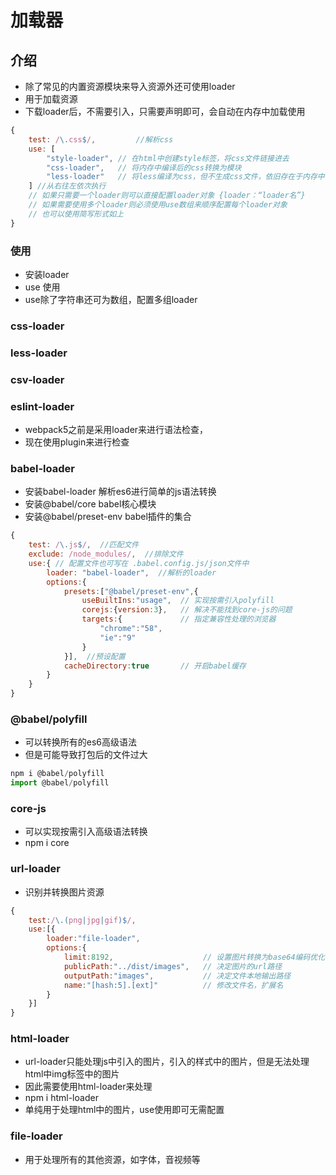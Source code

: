 # 加载器

## 介绍

- 除了常见的内置资源模块来导入资源外还可使用loader
- 用于加载资源
- 下载loader后，不需要引入，只需要声明即可，会自动在内存中加载使用


```js
{
    test: /\.css$/,         //解析css
    use: [
        "style-loader", // 在html中创建style标签，将css文件链接进去
        "css-loader",   // 将内存中编译后的css转换为模块
        "less-loader"   // 将less编译为css，但不生成css文件，依旧存在于内存中
    ] //从右往左依次执行
    // 如果只需要一个loader则可以直接配置loader对象 {loader：“loader名”}
    // 如果需要使用多个loader则必须使用use数组来顺序配置每个loader对象
    // 也可以使用简写形式如上
}
```

### 使用

- 安装loader
- use 使用
- use除了字符串还可为数组，配置多组loader

### css-loader

### less-loader

### csv-loader

### eslint-loader
- webpack5之前是采用loader来进行语法检查，
- 现在使用plugin来进行检查


### babel-loader

- 安装babel-loader 解析es6进行简单的js语法转换
- 安装@babel/core  babel核心模块
- 安装@babel/preset-env babel插件的集合
```js
{
    test: /\.js$/,  //匹配文件
    exclude: /node_modules/,  //排除文件
    use:{ // 配置文件也可写在 .babel.config.js/json文件中
        loader: "babel-loader",  //解析的loader
        options:{ 
            presets:["@babel/preset-env",{
                useBuiltIns:"usage",  // 实现按需引入polyfill
                corejs:{version:3},   // 解决不能找到core-js的问题
                targets:{             // 指定兼容性处理的浏览器
                    "chrome":"58",
                    "ie":"9"
                }
            }],  //预设配置
            cacheDirectory:true       // 开启babel缓存
        }
    }
}
```

### @babel/polyfill

- 可以转换所有的es6高级语法
- 但是可能导致打包后的文件过大
```js
npm i @babel/polyfill
import @babel/polyfill
```

### core-js

- 可以实现按需引入高级语法转换
- npm i core

### url-loader

- 识别并转换图片资源
```js
{
    test:/\.(png|jpg|gif)$/,
    use:[{
        loader:"file-loader",
        options:{
            limit:8192,                    // 设置图片转换为base64编码优化性能
            publicPath:"../dist/images",   // 决定图片的url路径
            outputPath:"images",           // 决定文件本地输出路径
            name:"[hash:5].[ext]"          // 修改文件名，扩展名
        }
    }]
}

```
### html-loader

- url-loader只能处理js中引入的图片，引入的样式中的图片，但是无法处理html中img标签中的图片
- 因此需要使用html-loader来处理
- npm i html-loader
- 单纯用于处理html中的图片，use使用即可无需配置

### file-loader

- 用于处理所有的其他资源，如字体，音视频等
